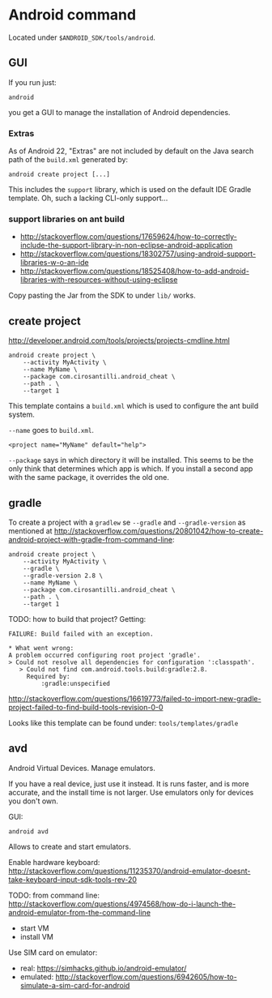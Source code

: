 # Android command

Located under `$ANDROID_SDK/tools/android`.

## GUI

If you run just:

    android

you get a GUI to manage the installation of Android dependencies.

### Extras

As of Android 22, "Extras" are not included by default on the Java search path of the `build.xml` generated by:

    android create project [...]

This includes the `support` library, which is used on the default IDE Gradle template. Oh, such a lacking CLI-only support...

### support libraries on ant build

- <http://stackoverflow.com/questions/17659624/how-to-correctly-include-the-support-library-in-non-eclipse-android-application>
- <http://stackoverflow.com/questions/18302757/using-android-support-libraries-w-o-an-ide>
- <http://stackoverflow.com/questions/18525408/how-to-add-android-libraries-with-resources-without-using-eclipse>

Copy pasting the Jar from the SDK to under `lib/` works.

## create project

<http://developer.android.com/tools/projects/projects-cmdline.html>

    android create project \
        --activity MyActivity \
        --name MyName \
        --package com.cirosantilli.android_cheat \
        --path . \
        --target 1

This template contains a `build.xml` which is used to configure the ant build system.

`--name` goes to `build.xml`.

    <project name="MyName" default="help">

`--package` says in which directory it will be installed. This seems to be the only think that determines which app is which. If you install a second app with the same package, it overrides the old one.

## gradle

To create a project with a `gradlew`  se `--gradle` and `--gradle-version` as mentioned at <http://stackoverflow.com/questions/20801042/how-to-create-android-project-with-gradle-from-command-line>:

    android create project \
        --activity MyActivity \
        --gradle \
        --gradle-version 2.8 \
        --name MyName \
        --package com.cirosantilli.android_cheat \
        --path . \
        --target 1

TODO: how to build that project? Getting:

    FAILURE: Build failed with an exception.

    * What went wrong:
    A problem occurred configuring root project 'gradle'.
    > Could not resolve all dependencies for configuration ':classpath'.
       > Could not find com.android.tools.build:gradle:2.8.
         Required by:
             :gradle:unspecified

<http://stackoverflow.com/questions/16619773/failed-to-import-new-gradle-project-failed-to-find-build-tools-revision-0-0>

Looks like this template can be found under: `tools/templates/gradle`

## avd

Android Virtual Devices. Manage emulators.

If you have a real device, just use it instead. It is runs faster, and is more accurate, and the install time is not larger. Use emulators only for devices you don't own.

GUI:

    android avd

Allows to create and start emulators.

Enable hardware keyboard: <http://stackoverflow.com/questions/11235370/android-emulator-doesnt-take-keyboard-input-sdk-tools-rev-20>

TODO: from command line: <http://stackoverflow.com/questions/4974568/how-do-i-launch-the-android-emulator-from-the-command-line>

- start VM
- install VM

Use SIM card on emulator:

- real: <https://simhacks.github.io/android-emulator/>
- emulated: <http://stackoverflow.com/questions/6942605/how-to-simulate-a-sim-card-for-android>
